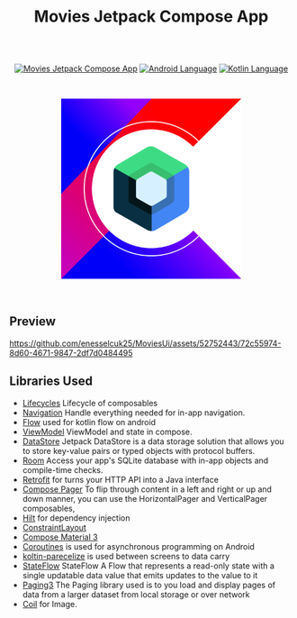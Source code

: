 <h1 align="center">Movies Jetpack Compose App</h1></br>

<br>

<p align="center">
  <a href="#"><img alt="Movies Jetpack Compose App"  src="https://badgen.net/badge/Apps/58?icon=https://raw.githubusercontent.com/androiddevnotes/awesome-jetpack-compose-android   apps/master/assets/count.svg&color=0984e3"/></a>
  <a href="#"><img alt="Android Language" src="https://badgen.net/badge/OS/Android?icon=https://raw.githubusercontent.com/androiddevnotes/awesome-jetpack-compose-android-apps/master/asserts/android.svg&color=3ddc84"/></a>
  <a href="#"><img alt="Kotlin Language" src="https://badgen.net/badge/language/Kotlin?icon=https://raw.githubusercontent.com/androiddevnotes/awesome-jetpack-compose-android-apps/master/asserts/kotlin.svg&color=f18e33"/></a>

</p>

<br>
<p align="center">
<img width="320px" src="asserts/jetpack_compose_androiddevnotes.png" alt="jetpack compose androiddevnotes logo"></img>
</p><br>


Preview
-------------------------
https://github.com/enesselcuk25/MoviesUi/assets/52752443/72c55974-8d60-4671-9847-2df7d0484495

Libraries Used
--------------
  * [Lifecycles][3] Lifecycle of composables
  * [Navigation][4] Handle everything needed for in-app navigation.
  * [Flow][5] used for kotlin flow on android 
  * [ViewModel][6] ViewModel and state in compose.
  * [DataStore][7] Jetpack DataStore is a data storage solution that allows you to store key-value pairs or typed objects with protocol buffers.
  * [Room][8] Access your app's SQLite database with in-app objects and compile-time checks.
  * [Retrofit][9] for turns your HTTP API into a Java interface
  * [Compose Pager][10] To flip through content in a left and right or up and down manner,  you can use the HorizontalPager and VerticalPager composables, 
  * [Hilt][11] for dependency injection
  * [ConstraintLayout][13]
  * [Compose Material 3][14]
  * [Coroutines][16] is used for asynchronous programming on Android
  * [koltin-parecelize][17] is used between screens to data carry 
  * [StateFlow][18] StateFlow A Flow that represents a read-only state with a single updatable data value that emits updates to the value to it
  * [Paging3][21] The Paging library used is to you load and display pages of data from a larger dataset from local storage or over network
  * [Coil][22] for Image.


    
[3]: https://developer.android.com/jetpack/compose/lifecycle
[4]: https://developer.android.com/jetpack/compose/navigation
[5]: https://developer.android.com/kotlin/flow
[6]: https://developer.android.com/topic/libraries/architecture/viewmodel
[7]: https://developer.android.com/topic/libraries/architecture/datastore
[8]: https://developer.android.com/training/data-storage/room
[9]: https://square.github.io/retrofit/
[10]: https://developer.android.com/jetpack/compose/layouts/pager
[11]: https://developer.android.com/training/dependency-injection/hilt-android
[12]: https://github.com/airbnb/lottie-android
[13]: https://developer.android.com/jetpack/compose/layouts/constraintlayout
[14]: https://developer.android.com/jetpack/androidx/releases/compose-material3
[15]: https://developer.android.com/topic/architecture
[16]: https://developer.android.com/kotlin/coroutines
[17]: https://developer.android.com/kotlin/parcelize
[18]: https://developer.android.com/kotlin/flow/stateflow-and-sharedflow
[19]: https://developer.android.com/topic/libraries/architecture/datastore?gclid=CjwKCAjw9NeXBhAMEiwAbaY4liy2YHqQkrxCEEXe3Cq1ZBmkYnQK6q7Zs5C5juMPBLgguRXqPNn0pRoCTPYQAvD_BwE&gclsrc=aw.ds
[20]: https://developer.android.com/topic/libraries/architecture/livedata
[21]: https://github.com/PierfrancescoSoffritti/android-youtube-player
[22]: https://coil-kt.github.io/coil/compose/
